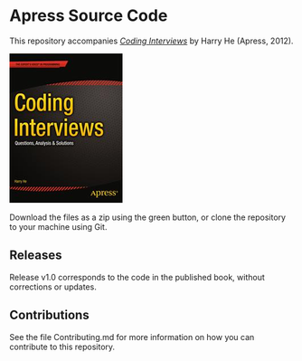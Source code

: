 # Apress Source Code

This repository accompanies [*Coding Interviews*](http://www.apress.com/9781430247616) by Harry  He (Apress, 2012).

![Cover image](9781430247616.jpg)

Download the files as a zip using the green button, or clone the repository to your machine using Git.

## Releases

Release v1.0 corresponds to the code in the published book, without corrections or updates.

## Contributions

See the file Contributing.md for more information on how you can contribute to this repository.
